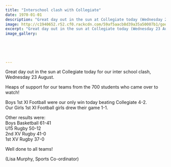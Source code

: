 ```yaml
---
title: "Interschool clash with Collegiate"
date: 1970-01-01
description: "Great day out in the sun at Collegiate today (Wednesday 23 August) for our inter school clash..."
image: http://c1940652.r52.cf0.rackcdn.com/59af5aacb8d39a35a50007b1/good2.340.jpg
excerpt: "Great day out in the sun at Collegiate today (Wednesday 23 August) for our inter school clash."
image_gallery:
    
    
    
    
    
---
```


<p><span>Great day out in the sun at Collegiate today for our inter school clash, Wednesday 23 August.&nbsp;</span></p>
<p><span>Heaps of support for our teams from the 700 students who came over to watch!&nbsp;</span></p>
<p><span>Boys 1st XI Football were our only win today beating Collegiate 4-2. <br />Our Girls 1st XI Football girls drew their game 1-1.</span></p>
<p><span>Other results were:</span><br /><span>Boys Basketball 61-41&nbsp;</span><span class="text_exposed_show"><br />U15 Rugby 50-12<br />2nd XV Rugby 41-0<br />1st XV Rugby 37-0&nbsp;<br /></span></p>
<p><span class="text_exposed_show">Well done to all teams!</span></p>
<p><span class="text_exposed_show">(Lisa Murphy, Sports Co-ordinator)</span></p>

